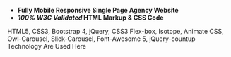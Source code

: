- **Fully Mobile Responsive Single Page Agency Website**
- **_100% W3C Validated_ HTML Markup & CSS Code**


HTML5, CSS3, Bootstrap 4, jQuery, CSS3 Flex-box, Isotope, Animate CSS, Owl-Carousel, Slick-Carousel, Font-Awesome 5, jQuery-countup Technology Are Used Here
